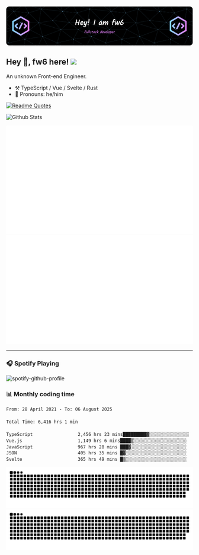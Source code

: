 ![Header](github-header-image.png)

## Hey 👋, fw6 here! <img src="https://github.githubassets.com/images/mona-whisper.gif" height="24" />


An unknown Front-end Engineer.

-   :hammer_and_pick: TypeScript / Vue / Svelte / Rust
-   :man: Pronouns: he/him


[![Readme Quotes](https://quotes-github-readme.vercel.app/api?type=horizontal&theme=algolia)](https://github.com/piyushsuthar/github-readme-quotes)



![Github Stats](https://github-readme-stats.vercel.app/api?username=fw6&bg_color=30,e96443,904e95&title_color=fff&text_color=fff)

![](https://raw.githubusercontent.com/fw6/github-stats-transparent/output/generated/overview.svg)
![](https://raw.githubusercontent.com/fw6/github-stats-transparent/output/generated/languages.svg)


---

### 🎧 Spotify Playing

<!-- ![spotify-github-profile](/img/default.svg) -->

![spotify-github-profile](https://spotify-github-profile.vercel.app/api/view.svg?uid=r6wn4hdvypv0lkzyrj0e0pjct&cover_image=true&theme=default&show_offline=true&background_color=9a10ad&interchange=true&bar_color_cover=true)



### :bar_chart: Monthly coding time 

<!--START_SECTION:waka-->

```txt
From: 28 April 2021 - To: 06 August 2025

Total Time: 6,416 hrs 1 min

TypeScript                 2,456 hrs 23 mins█████████▓░░░░░░░░░░░░░░░   38.29 %
Vue.js                     1,149 hrs 6 mins████▒░░░░░░░░░░░░░░░░░░░░   17.91 %
JavaScript                 967 hrs 28 mins ███▓░░░░░░░░░░░░░░░░░░░░░   15.08 %
JSON                       405 hrs 35 mins █▓░░░░░░░░░░░░░░░░░░░░░░░   06.32 %
Svelte                     365 hrs 49 mins █▒░░░░░░░░░░░░░░░░░░░░░░░   05.70 %
```

<!--END_SECTION:waka-->




![github contribution grid snake animation](https://raw.githubusercontent.com/platane/platane/output/github-contribution-grid-snake-dark.svg#gh-dark-mode-only)![github contribution grid snake animation](https://raw.githubusercontent.com/platane/platane/output/github-contribution-grid-snake.svg#gh-light-mode-only)
